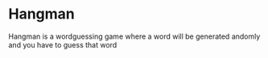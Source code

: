 # Hangman
Hangman is a wordguessing game where a word will be generated andomly and you have to guess that word
